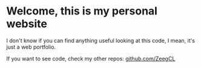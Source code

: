 # Welcome, this is my personal website

I don't know if you can find anything useful looking at this code, I mean, it's just a web portfolio.

If you want to see code, check my other repos: [github.com/ZeegCL](https://www.github.com/ZeegCL)
